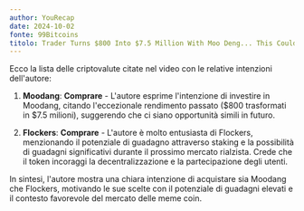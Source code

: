 ```yaml
---
author: YouRecap
date: 2024-10-02
fonte: 99Bitcoins
titolo: Trader Turns $800 Into $7.5 Million With Moo Deng... This Could Be The Next Token To Do This!
---
```


Ecco la lista delle criptovalute citate nel video con le relative intenzioni dell'autore:

1. **Moodang**: **Comprare** - L'autore esprime l'intenzione di investire in Moodang, citando l'eccezionale rendimento passato ($800 trasformati in $7.5 milioni), suggerendo che ci siano opportunità simili in futuro.

2. **Flockers**: **Comprare** - L'autore è molto entusiasta di Flockers, menzionando il potenziale di guadagno attraverso staking e la possibilità di guadagni significativi durante il prossimo mercato rialzista. Crede che il token incoraggi la decentralizzazione e la partecipazione degli utenti.

In sintesi, l'autore mostra una chiara intenzione di acquistare sia Moodang che Flockers, motivando le sue scelte con il potenziale di guadagni elevati e il contesto favorevole del mercato delle meme coin.
